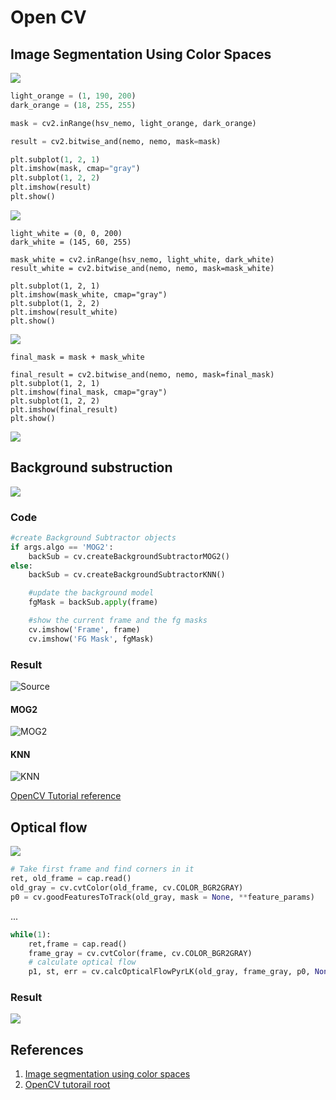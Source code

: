 # Open CV

## Image Segmentation Using Color Spaces

![](https://files.realpython.com/media/rgb_nemo.116314a879f5.png)

```python
light_orange = (1, 190, 200)
dark_orange = (18, 255, 255)
```
```python
mask = cv2.inRange(hsv_nemo, light_orange, dark_orange)
```
```python 
result = cv2.bitwise_and(nemo, nemo, mask=mask)

plt.subplot(1, 2, 1)
plt.imshow(mask, cmap="gray")
plt.subplot(1, 2, 2)
plt.imshow(result)
plt.show()
```
![](https://files.realpython.com/media/mask_and_orig.865119b98b08.png)

```
light_white = (0, 0, 200)
dark_white = (145, 60, 255)

mask_white = cv2.inRange(hsv_nemo, light_white, dark_white)
result_white = cv2.bitwise_and(nemo, nemo, mask=mask_white)

plt.subplot(1, 2, 1)
plt.imshow(mask_white, cmap="gray")
plt.subplot(1, 2, 2)
plt.imshow(result_white)
plt.show()
```
![](https://files.realpython.com/media/mask_and_orig_whites.d0f575325c86.png)

```
final_mask = mask + mask_white

final_result = cv2.bitwise_and(nemo, nemo, mask=final_mask)
plt.subplot(1, 2, 1)
plt.imshow(final_mask, cmap="gray")
plt.subplot(1, 2, 2)
plt.imshow(final_result)
plt.show()
```

![](https://files.realpython.com/media/mask_and_orig_final.2397f42f890a.png)


## Background substruction

![](https://docs.opencv.org/master/Background_Subtraction_Tutorial_Scheme.png)

### Code

```python
#create Background Subtractor objects
if args.algo == 'MOG2':
    backSub = cv.createBackgroundSubtractorMOG2()
else:
    backSub = cv.createBackgroundSubtractorKNN()
```
```python
    #update the background model
    fgMask = backSub.apply(frame)
```
```python
    #show the current frame and the fg masks
    cv.imshow('Frame', frame)
    cv.imshow('FG Mask', fgMask)
```

### Result

![Source](https://docs.opencv.org/master/Background_Subtraction_Tutorial_frame.jpg)

#### MOG2

![MOG2](https://docs.opencv.org/master/Background_Subtraction_Tutorial_result_MOG2.jpg)

#### KNN

![KNN](https://docs.opencv.org/master/Background_Subtraction_Tutorial_result_KNN.jpg)


[OpenCV Tutorial reference](https://docs.opencv.org/master/d1/dc5/tutorial_background_subtraction.html)

## Optical flow

![](https://docs.opencv.org/master/optical_flow_basic1.jpg)

```python
# Take first frame and find corners in it
ret, old_frame = cap.read()
old_gray = cv.cvtColor(old_frame, cv.COLOR_BGR2GRAY)
p0 = cv.goodFeaturesToTrack(old_gray, mask = None, **feature_params)
```
...

```python
while(1):
    ret,frame = cap.read()
    frame_gray = cv.cvtColor(frame, cv.COLOR_BGR2GRAY)
    # calculate optical flow
    p1, st, err = cv.calcOpticalFlowPyrLK(old_gray, frame_gray, p0, None, **lk_params)
```

### Result

![](https://docs.opencv.org/master/opticalflow_lk.jpg)


## References

1. [Image segmentation using color spaces](https://realpython.com/python-opencv-color-spaces/)
1. [OpenCV tutorail root](https://docs.opencv.org/master/d9/df8/tutorial_root.html)
